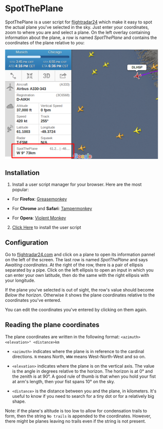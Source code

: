 SpotThePlane
============

SpotThePlane is a user script for [flightradar24](http://flightradar24.com/) which make it easy to spot the actual plane you've selected in the sky. Just enter your coordinates, zoom to where you are and select a plane. On the left overlay containing information about the plane, a row is named *SpotThePlane* and contains the coordinates of the plane relative to *you*:

![Screenshot](screenshot.png)


## Installation

 1. Install a user script manager for your browser. Here are the most popular:
 
   * For **Firefox**: [Greasemonkey](https://addons.mozilla.org/en-US/firefox/addon/greasemonkey/)
 
   * For **Chrome** and **Safari**: [Tampermonkey](https://tampermonkey.net/)
 
   * For **Opera**: [Violent Monkey](https://openuserjs.org/about/Violentmonkey-for-Opera)

 2. [Click Here](https://github.com/foobuzz/SpotThePlane/blob/master/SpotThePlane.user.js) to install the user script


## Configuration

Go to [flightradar24.com](http://flightradar24.com/) and click on a plane to open its information pannel on the left of the screen. The last row is named *SpotThePlane* and says *Awaiting coordinates*. At the right of the row, there is a pair of ellipsis separated by a pipe. Click on the left ellipsis to open an input in which you can enter your own latitude, then do the same with the right ellipsis with your longitude.

If the plane you've selected is out of sight, the row's value should become *Below the horizon*. Otherwise it shows the plane coordinates relative to the coordinates you've entered.

You can edit the coordinates you've entered by clicking on them again.


## Reading the plane coordinates

The plane coordinates are written in the following format: `<azimuth> <elevation>° <distance>km`

 - `<azimuth>` indicates where the plane is in reference to the cardinal directions. `N` means North, `WNW` means West-North-West and so on.

 - `<elevation>` indicates where the plane is on the vertical axis. The value is the angle in degrees relative to the horizon. The horizon is at 0° and the zenith is at 90°. A good rule of thumb is that when you hold your fist at arm's length, then your fist spans 10° on the sky.

 - `<distance>` is the distance between you and the plane, in kilometers. It's useful to know if you need to search for a tiny dot or for a relatively big shape.

Note: if the plane's altitude is too low to allow for condensation trails to form, then the string `No trails` is appended to the coordinates. However, there might be planes leaving no trails even if the string is not present.